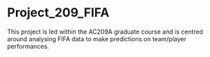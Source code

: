 # Project_209_FIFA
This project is led within the AC209A graduate course and is centred around analysing FIFA data to make predictions on team/player performances. 

